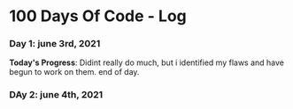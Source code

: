 # 100 Days Of Code - Log

### Day 1: june 3rd, 2021 

**Today's Progress**: 
  Didint really do much, but i identified my flaws and have begun to work on them. 
  end of day.
  
  
### DAy 2: june 4th, 2021
   
